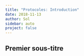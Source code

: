 ```yaml
---
title: "Protocoles: Introduction"
date: 2018-11-13
author: Sol
sidebar: auto
project: false
---
```


##  Premier sous-titre

<Sorts/>